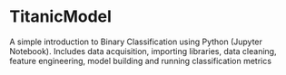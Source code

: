 # TitanicModel
A simple introduction to Binary Classification using Python (Jupyter Notebook). Includes data acquisition, importing libraries, data cleaning, feature engineering, model building and running classification metrics 

